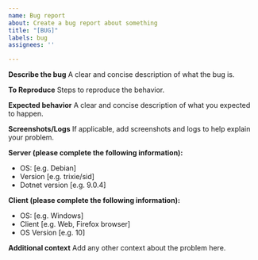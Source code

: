 ```yaml
---
name: Bug report
about: Create a bug report about something
title: "[BUG]"
labels: bug
assignees: ''

---
```


**Describe the bug**
A clear and concise description of what the bug is.

**To Reproduce**
Steps to reproduce the behavior.

**Expected behavior**
A clear and concise description of what you expected to happen.

**Screenshots/Logs**
If applicable, add screenshots and logs to help explain your problem.

**Server (please complete the following information):**
 - OS: [e.g. Debian]
 - Version [e.g. trixie/sid]
 - Dotnet version [e.g. 9.0.4]

**Client (please complete the following information):**
 - OS: [e.g. Windows]
 - Client [e.g. Web, Firefox browser]
 - OS Version [e.g. 10]

**Additional context**
Add any other context about the problem here.

